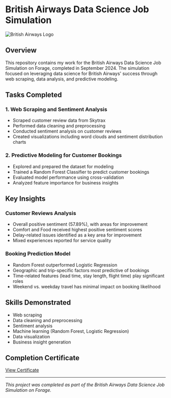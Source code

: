 # British Airways Data Science Job Simulation

![British Airways Logo](https://upload.wikimedia.org/wikipedia/en/thumb/4/42/British_Airways_Logo.svg/200px-British_Airways_Logo.svg.png)

## Overview
This repository contains my work for the British Airways Data Science Job Simulation on Forage, completed in September 2024. The simulation focused on leveraging data science for British Airways' success through web scraping, data analysis, and predictive modeling.

## Tasks Completed

### 1. Web Scraping and Sentiment Analysis
- Scraped customer review data from Skytrax
- Performed data cleaning and preprocessing
- Conducted sentiment analysis on customer reviews
- Created visualizations including word clouds and sentiment distribution charts

### 2. Predictive Modeling for Customer Bookings
- Explored and prepared the dataset for modeling
- Trained a Random Forest Classifier to predict customer bookings
- Evaluated model performance using cross-validation
- Analyzed feature importance for business insights

## Key Insights

### Customer Reviews Analysis
- Overall positive sentiment (57.89%), with areas for improvement
- Comfort and Food received highest positive sentiment scores
- Delay-related issues identified as a key area for improvement
- Mixed experiences reported for service quality

### Booking Prediction Model
- Random Forest outperformed Logistic Regression
- Geographic and trip-specific factors most predictive of bookings
- Time-related features (lead time, stay length, flight time) play significant roles
- Weekend vs. weekday travel has minimal impact on booking likelihood

## Skills Demonstrated
- Web scraping
- Data cleaning and preprocessing
- Sentiment analysis
- Machine learning (Random Forest, Logistic Regression)
- Data visualization
- Business insight generation

## Completion Certificate
[View Certificate]([(https://github.com/nidhi-bhatt/British-Airways-Virtual-Intern-Forage/blob/main/Virtual-Intern-Certificate.pdf)])

---
*This project was completed as part of the British Airways Data Science Job Simulation on Forage.*
